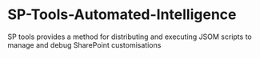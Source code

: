 # SP-Tools-Automated-Intelligence
SP tools provides a method for distributing and executing JSOM scripts to manage and debug SharePoint customisations
